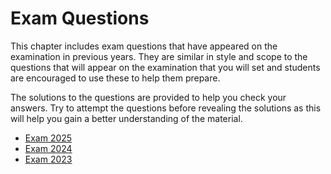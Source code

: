 # Exam Questions

This chapter includes exam questions that have appeared on the examination in previous years. They are similar in style and scope to the questions that will appear on the examination that you will set and students are encouraged to use these to help them prepare.

The solutions to the questions are provided to help you check your answers. Try to attempt the questions before revealing the solutions as this will help you gain a better understanding of the material.

- [Exam 2025](exam-2025)
- [Exam 2024](exam-2024)
- [Exam 2023](exam-2023)